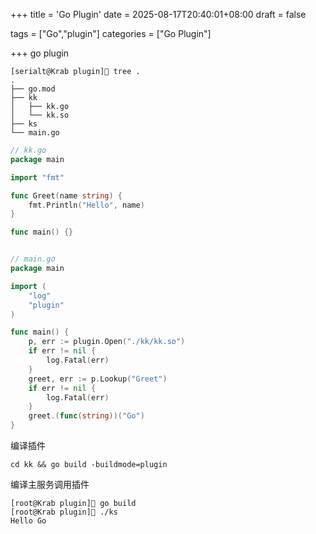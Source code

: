 +++
title = 'Go Plugin'
date = 2025-08-17T20:40:01+08:00
draft = false

tags = ["Go","plugin"]
categories = ["Go Plugin"]

+++
go plugin

```
[serialt@Krab plugin]🐳 tree .
.
├── go.mod
├── kk
│   ├── kk.go
│   └── kk.so
├── ks
└── main.go
```

```go
// kk.go
package main

import "fmt"

func Greet(name string) {
	fmt.Println("Hello", name)
}

func main() {}


// main.go
package main

import (
	"log"
	"plugin"
)

func main() {
	p, err := plugin.Open("./kk/kk.so")
	if err != nil {
		log.Fatal(err)
	}
	greet, err := p.Lookup("Greet")
	if err != nil {
		log.Fatal(err)
	}
	greet.(func(string))("Go")
}

```

编译插件

```
cd kk && go build -buildmode=plugin 
```

编译主服务调用插件

```
[root@Krab plugin]🐳 go build 
[root@Krab plugin]🐳 ./ks 
Hello Go
```

